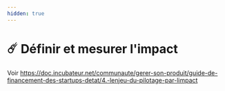 ```yaml
---
hidden: true
---
```


# ☄️ Définir et mesurer l'impact

Voir https://doc.incubateur.net/communaute/gerer-son-produit/guide-de-financement-des-startups-detat/4.-lenjeu-du-pilotage-par-limpact
